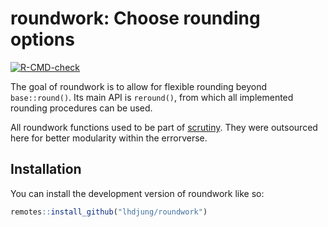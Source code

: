 
<!-- README.md is generated from README.Rmd. Please edit that file -->

# roundwork: Choose rounding options

<!-- badges: start -->

[![R-CMD-check](https://github.com/lhdjung/roundwork/actions/workflows/R-CMD-check.yaml/badge.svg)](https://github.com/lhdjung/roundwork/actions/workflows/R-CMD-check.yaml)

<!-- badges: end -->

The goal of roundwork is to allow for flexible rounding beyond
`base::round()`. Its main API is `reround()`, from which all implemented
rounding procedures can be used.

All roundwork functions used to be part of
[scrutiny](https://lhdjung.github.io/scrutiny/). They were outsourced
here for better modularity within the errorverse.

## Installation

You can install the development version of roundwork like so:

``` r
remotes::install_github("lhdjung/roundwork")
```
